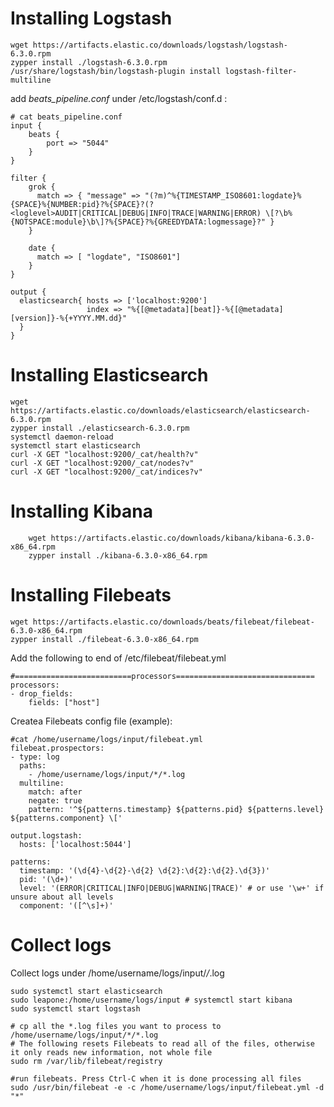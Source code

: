 Installing Logstash
===================

```
wget https://artifacts.elastic.co/downloads/logstash/logstash-6.3.0.rpm
zypper install ./logstash-6.3.0.rpm
/usr/share/logstash/bin/logstash-plugin install logstash-filter-multiline
```

add _beats_pipeline.conf_ under /etc/logstash/conf.d :

```
# cat beats_pipeline.conf
input {
    beats {
        port => "5044"
    }
}

filter {
    grok {
      match => { "message" => "(?m)^%{TIMESTAMP_ISO8601:logdate}%{SPACE}%{NUMBER:pid}?%{SPACE}?(?<loglevel>AUDIT|CRITICAL|DEBUG|INFO|TRACE|WARNING|ERROR) \[?\b%{NOTSPACE:module}\b\]?%{SPACE}?%{GREEDYDATA:logmessage}?" }
    }

    date {
      match => [ "logdate", "ISO8601"]
    }
}

output {
  elasticsearch{ hosts => ['localhost:9200']
                 index => "%{[@metadata][beat]}-%{[@metadata][version]}-%{+YYYY.MM.dd}"
  }
}
```

Installing Elasticsearch
========================
```
wget https://artifacts.elastic.co/downloads/elasticsearch/elasticsearch-6.3.0.rpm
zypper install ./elasticsearch-6.3.0.rpm
systemctl daemon-reload
systemctl start elasticsearch
curl -X GET "localhost:9200/_cat/health?v"
curl -X GET "localhost:9200/_cat/nodes?v"
curl -X GET "localhost:9200/_cat/indices?v"
```

Installing Kibana
=================
```
    wget https://artifacts.elastic.co/downloads/kibana/kibana-6.3.0-x86_64.rpm
    zypper install ./kibana-6.3.0-x86_64.rpm
```    

Installing Filebeats
====================
```
wget https://artifacts.elastic.co/downloads/beats/filebeat/filebeat-6.3.0-x86_64.rpm
zypper install ./filebeat-6.3.0-x86_64.rpm
```

Add the following to end of /etc/filebeat/filebeat.yml
```
#==========================processors===============================
processors:
- drop_fields:
    fields: ["host"]
```
Createa Filebeats config file (example): 

```
#cat /home/username/logs/input/filebeat.yml
filebeat.prospectors:
- type: log
  paths:
    - /home/username/logs/input/*/*.log
  multiline:
    match: after
    negate: true
    pattern: '^${patterns.timestamp} ${patterns.pid} ${patterns.level} ${patterns.component} \['

output.logstash:
  hosts: ['localhost:5044']

patterns:
  timestamp: '(\d{4}-\d{2}-\d{2} \d{2}:\d{2}:\d{2}.\d{3})'
  pid: '(\d+)'
  level: '(ERROR|CRITICAL|INFO|DEBUG|WARNING|TRACE)' # or use '\w+' if unsure about all levels
  component: '([^\s]+)'
```

Collect logs
=============
Collect logs under /home/username/logs/input/*/*.log
```
sudo systemctl start elasticsearch
sudo leapone:/home/username/logs/input # systemctl start kibana
sudo systemctl start logstash
    
# cp all the *.log files you want to process to /home/username/logs/input/*/*.log
# The following resets Filebeats to read all of the files, otherwise it only reads new information, not whole file
sudo rm /var/lib/filebeat/registry
    
#run filebeats. Press Ctrl-C when it is done processing all files
sudo /usr/bin/filebeat -e -c /home/username/logs/input/filebeat.yml -d "*"
```
